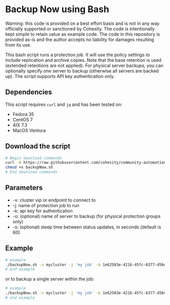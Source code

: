 # Backup Now using Bash

Warning: this code is provided on a best effort basis and is not in any way officially supported or sanctioned by Cohesity. The code is intentionally kept simple to retain value as example code. The code in this repository is provided as-is and the author accepts no liability for damages resulting from its use.

This bash script runs a protection job. It will use the policy settings to include replication and archive copies. Note that the base retention is used (extended retentions are not applied). For physical server backups, you can optionally specify one server to backup (otherwise all servers are backed up). The script supports API key authentication only.

## Dependencies

This script requires `curl` and `jq` and has been tested on:

* Fedora 35
* CentOS 7
* AIX 7.3
* MacOS Ventura

## Download the script

```bash
# Begin download commands
curl -O https://raw.githubusercontent.com/cohesity/community-automation-samples/main/bash/backupNow/backupNow.sh
chmod +x backupNow.sh
# End download commands
```

## Parameters

* -v: cluster vip or endpoint to connect to
* -j: name of protection job to run
* -k: api key for authentication
* -o: (optional) name of server to backup (for physical protection groups only)
* -s: (optional) sleep time between status updates, in seconds (default is 60)

## Example

```bash
# example
./backupNow.sh -v mycluster -j 'my job' -k 1e62583e-4216-45fc-6377-d56e2c5c3776
# end example
```

or to backup a single server within the job:

```bash
# example
./backupNow.sh -v mycluster -j 'my job' -k 1e62583e-4216-45fc-6377-d56e2c5c3776 -o server1.mydomain.net
# end example
```

